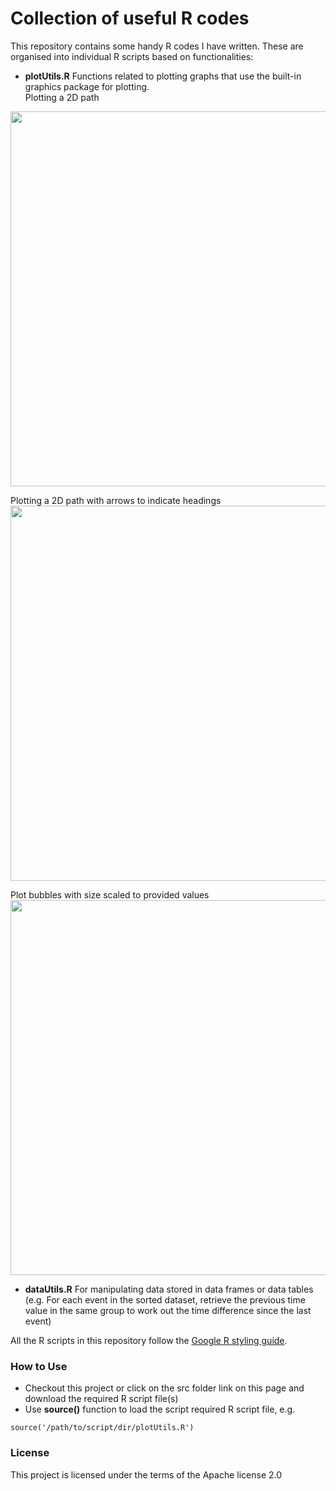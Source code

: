 Collection of useful R codes
========

This repository contains some handy R codes I have written.  These are organised into individual R scripts based on functionalities:

- **plotUtils.R** Functions related to plotting graphs that use the built-in graphics package for plotting.  
Plotting a 2D path
<img src="https://user-images.githubusercontent.com/13400791/28256450-fd981870-6b05-11e7-96f7-79c581fd2e4f.png" width="600px"/>

Plotting a 2D path with arrows to indicate headings
<img src="https://user-images.githubusercontent.com/13400791/28256446-f533fa50-6b05-11e7-8bde-8169efaa1614.png" width="600px"/>

Plot bubbles with size scaled to provided values
<img src="https://user-images.githubusercontent.com/13400791/28256508-80268d3a-6b06-11e7-9cc8-16a50dbd8221.png" width="600px"/>


- **dataUtils.R** For manipulating data stored in data frames or data tables (e.g. For each event in the sorted dataset, retrieve the previous time value in the same group to work out the time difference since the last event)

All the R scripts in this repository follow the [Google R styling guide](http://google.github.io/styleguide/Rguide.xml).

### How to Use
- Checkout this project or click on the src folder link on this page and download the required R script file(s)
- Use **source()** function to load the script required R script file, e.g.
```
source('/path/to/script/dir/plotUtils.R')
```

### License
This project is licensed under the terms of the Apache license 2.0
